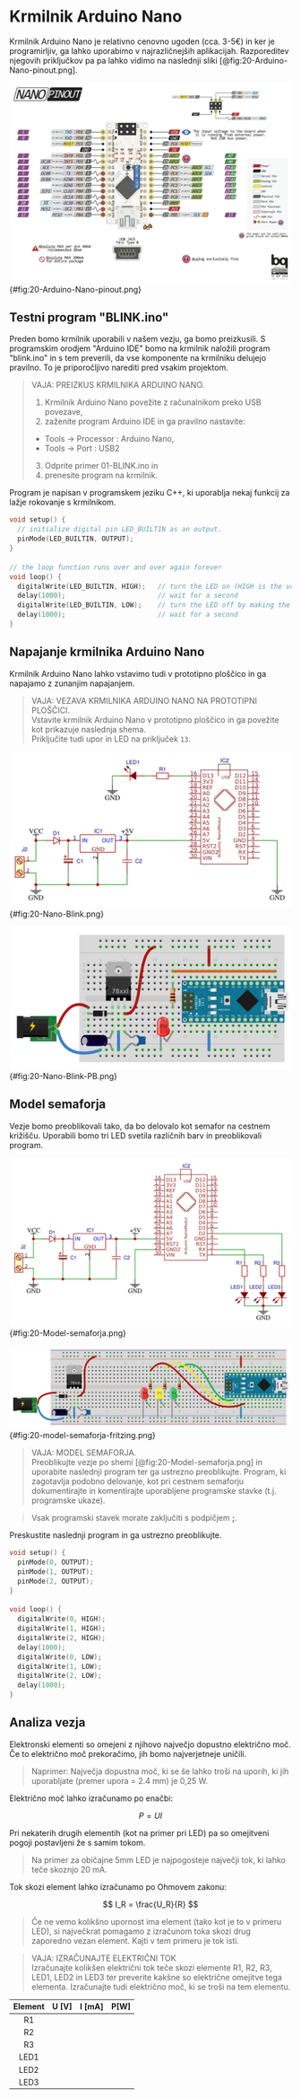 # Krmilnik Arduino Nano

Krmilnik Arduino Nano je relativno cenovno ugoden (cca. 3-5€) in ker je programirljiv, ga lahko uporabimo v najrazličnejših aplikacijah. Razporeditev njegovih priključkov pa pa lahko vidimo na naslednji sliki [@fig:20-Arduino-Nano-pinout.png].

![Razporeditev priključkov na krmilniku Arduino Nano.](./slike/20-Arduino-Nano-pinout.png){#fig:20-Arduino-Nano-pinout.png}

## Testni program "BLINK.ino"

Preden bomo krmilnik uporabili v našem vezju, ga bomo preizkusili. S programskim orodjem "Arduino IDE" bomo na krmilnik naložili program "blink.ino" in s tem preverili, da vse komponente na krmilniku delujejo pravilno. To je priporočljivo narediti pred vsakim projektom.

> VAJA: PREIZKUS KRMILNIKA ARDUINO NANO.  
> 1. Krmilnik Arduino Nano povežite z računalnikom preko USB povezave,  
> 2. zaženite program Arduino IDE in ga pravilno nastavite:  
>   - Tools -> Processor  : Arduino Nano,  
>   - Tools -> Port       : USB2  
> 3. Odprite primer 01-BLINK.ino in  
> 4. prenesite program na krmilnik.

Program je napisan v programskem jeziku C++, ki uporablja nekaj funkcij za lažje rokovanje s krmilnikom.

```cpp
void setup() {
  // initialize digital pin LED_BUILTIN as an output.
  pinMode(LED_BUILTIN, OUTPUT);
}

// the loop function runs over and over again forever
void loop() {
  digitalWrite(LED_BUILTIN, HIGH);   // turn the LED on (HIGH is the voltage level)
  delay(1000);                       // wait for a second
  digitalWrite(LED_BUILTIN, LOW);    // turn the LED off by making the voltage LOW
  delay(1000);                       // wait for a second
}
```

## Napajanje krmilnika Arduino Nano

Krmilnik Arduino Nano lahko vstavimo tudi v prototipno ploščico in ga napajamo z zunanjim napajanjem.

> VAJA: VEZAVA KRMILNIKA ARDUINO NANO NA PROTOTIPNI PLOŠČICI.  
> Vstavite krmilnik Arduino Nano v prototipno ploščico in ga povežite kot prikazuje naslednja shema.  
> Priključite  tudi upor in LED na priključek `13`.

![Priključitev napajanja in dodatne LED na izhodni priključek.](./slike/20-Nano-Blink.png){#fig:20-Nano-Blink.png}

![Shema vezave krmilnika Arduino Nano na prototipni ploščici.](./slike/20-Nano-Blink-PB.png){#fig:20-Nano-Blink-PB.png}

## Model semaforja

Vezje bomo preoblikovali tako, da bo delovalo kot semafor na cestnem križišču. Uporabili bomo tri LED svetila različnih barv in preoblikovali program.

![Shema vezave treh LED na krmilnik Arduino Nano.](./slike/20-Model-semaforja.png){#fig:20-Model-semaforja.png}

![Ter shema vezave na prototipni ploščici.](./slike/20-model-semaforja-fritzing.png){#fig:20-model-semaforja-fritzing.png}

> VAJA: MODEL SEMAFORJA.  
> Preoblikujte vezje po shemi [@fig:20-Model-semaforja.png] in uporabite naslednji program ter ga ustrezno preoblikujte. Program, ki zagotavlja podobno delovanje, kot pri cestnem semaforju dokumentirajte in komentirajte uporabljene programske stavke (t.j. programske ukaze).

> Vsak programski stavek morate zaključiti s podpičjem **;**.

Preskustite naslednji program in ga ustrezno preoblikujte.

```cpp
void setup() {
  pinMode(0, OUTPUT);
  pinMode(1, OUTPUT);
  pinMode(2, OUTPUT);
}

void loop() {
  digitalWrite(0, HIGH);
  digitalWrite(1, HIGH);
  digitalWrite(2, HIGH);
  delay(1000);
  digitalWrite(0, LOW);
  digitalWrite(1, LOW);
  digitalWrite(2, LOW);
  delay(1000);
}
```

## Analiza vezja

Elektronski elementi so omejeni z njihovo največjo dopustno električno moč. Če to električno moč prekoračimo, jih bomo najverjetneje uničili.

> Naprimer: Največja dopustna moč, ki se še lahko troši na uporih, ki jih uporabljate (premer upora = 2.4 mm) je 0,25 W.

Električno moč lahko izračunamo po enačbi:

$$ P = U I $$

Pri nekaterih drugih elementih (kot na primer pri LED) pa so omejitveni pogoji postavljeni že s samim tokom.

> Na primer za običajne 5mm LED je najpogosteje največji tok, ki lahko teče skoznjo 20 mA.

Tok skozi element lahko izračunamo po Ohmovem zakonu:  

$$ I_R = \frac{U_R}{R} $$

> Če ne vemo kolikšno upornost ima element (tako kot je to v primeru LED), si največkrat pomagamo z izračunom toka skozi drug zaporedno vezan element. Kajti v tem primeru je tok isti.

> VAJA: IZRAČUNAJTE ELEKTRIČNI TOK  
> Izračunajte kolikšen električni tok teče skozi elemente R1, R2, R3, LED1, LED2 in LED3 ter preverite kakšne so električne omejitve tega elementa.
> Izračunajte tudi električno moč, ki se troši na tem elementu.

| Element | U [V] | I [mA]| P[W] |
|:-------:|-------|-------|------|
|    R1   |       |       |      |
|    R2   |       |       |      |
|    R3   |       |       |      |
|   LED1  |       |       |      |
|   LED2  |       |       |      |
|   LED3  |       |       |      |

